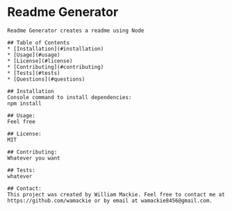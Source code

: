 # Readme Generator
    Readme Generator creates a readme using Node
    
    ## Table of Contents
    * [Installation](#installation)
    * [Usage](#usage)
    * [License](#license)
    * [Contributing](#contributing)
    * [Tests](#tests)
    * [Questions](#questions)
    
    ## Installation
    Console command to install dependencies:
    npm install
    
    ## Usage:
    Feel free
    
    ## License:
    MIT
    
    ## Contributing:
    Whatever you want
    
    ## Tests:
    whatever
    
    ## Contact:
    This project was created by William Mackie. Feel free to contact me at https://github.com/wamackie or by email at wamackie8456@gmail.com.
    
